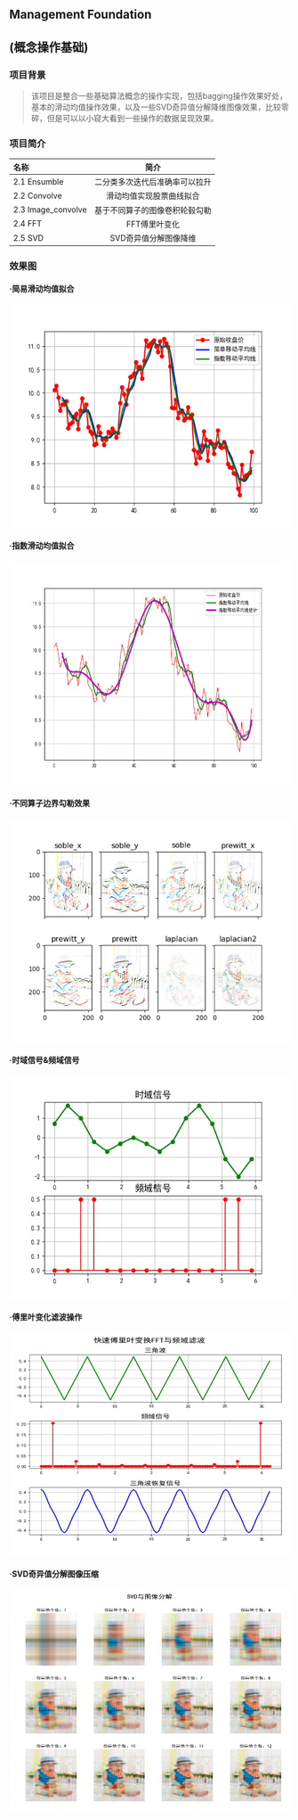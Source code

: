 ## Management Foundation
## (概念操作基础)

### 项目背景
>该项目是整合一些基础算法概念的操作实现，包括bagging操作效果好处，基本的滑动均值操作效果，以及一些SVD奇异值分解降维图像效果，比较零碎，但是可以以小窥大看到一些操作的数据呈现效果。

### 项目简介
|名称|简介|
|:-------------|:-------------:|
|2.1 Ensumble|二分类多次迭代后准确率可以拉升|
|2.2 Convolve|滑动均值实现股票曲线拟合|
|2.3 Image_convolve|基于不同算子的图像卷积轮毂勾勒|
|2.4 FFT|FFT傅里叶变化|
|2.5 SVD|SVD奇异值分解图像降维|

### 效果图
#### ·简易滑动均值拟合
<img width="600" height="400" src="./figures/sma.png"/>

#### ·指数滑动均值拟合
<img width="600" height="400" src="./figures/ema.png"/>

#### ·不同算子边界勾勒效果
<img width="600" height="400" src="./figures/convolve.png"/>

#### ·时域信号&频域信号
<img width="600" height="400" src="./figures/FFT(1).png"/>

#### ·傅里叶变化滤波操作
<img width="600" height="400" src="./figures/FFT(2).png"/>

#### ·SVD奇异值分解图像压缩
<img width="600" height="400" src="./figures/SVD.png"/>